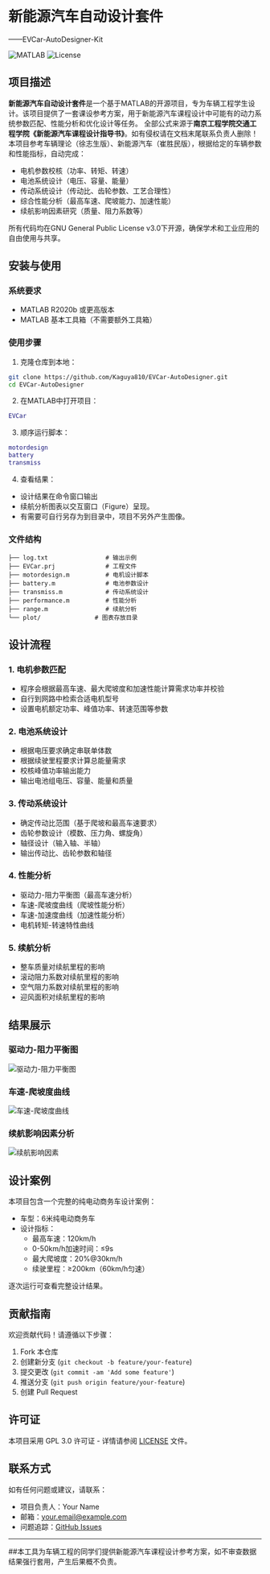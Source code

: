 
# 新能源汽车自动设计套件
——EVCar-AutoDesigner-Kit

![MATLAB](https://img.shields.io/badge/MATLAB-R2022b-blue.svg)
![License](https://img.shields.io/badge/License-GPLv3-blue.svg)

## 项目描述

**新能源汽车自动设计套件**是一个基于MATLAB的开源项目，专为车辆工程学生设计。该项目提供了一套课设参考方案，用于新能源汽车课程设计中可能有的动力系统参数匹配、性能分析和优化设计等任务。
全部公式来源于**南京工程学院交通工程学院《新能源汽车课程设计指导书》**。如有侵权请在文档末尾联系负责人删除！
本项目参考车辆理论（徐志生版）、新能源汽车（崔胜民版），根据给定的车辆参数和性能指标，自动完成：
- 电机参数校核（功率、转矩、转速）
- 电池系统设计（电压、容量、能量）
- 传动系统设计（传动比、齿轮参数、工艺合理性）
- 综合性能分析（最高车速、爬坡能力、加速性能）
- 续航影响因素研究（质量、阻力系数等）

所有代码均在GNU General Public License v3.0下开源，确保学术和工业应用的自由使用与共享。

## 安装与使用

### 系统要求
- MATLAB R2020b 或更高版本
- MATLAB 基本工具箱（不需要额外工具箱）

### 使用步骤
1. 克隆仓库到本地：
```bash
git clone https://github.com/Kaguya810/EVCar-AutoDesigner.git
cd EVCar-AutoDesigner
```

2. 在MATLAB中打开项目：
```matlab
EVCar
```

3. 顺序运行脚本：
```matlab
motordesign
battery
transmiss
```

4. 查看结果：
- 设计结果在命令窗口输出
- 续航分析图表以交互窗口（Figure）呈现。
- 有需要可自行另存为到目录中，项目不另外产生图像。

### 文件结构
```
├── log.txt                # 输出示例
├── EVCar.prj              # 工程文件
├── motordesign.m          # 电机设计脚本
├── battery.m              # 电池参数设计
├── transmiss.m            # 传动系统设计
├── performance.m          # 性能分析
├── range.m                # 续航分析
└── plot/               # 图表存放目录
```

## 设计流程

### 1. 电机参数匹配
- 程序会根据最高车速、最大爬坡度和加速性能计算需求功率并校验
- 自行到网路中检索合适电机型号
- 设置电机额定功率、峰值功率、转速范围等参数

### 2. 电池系统设计
- 根据电压要求确定串联单体数
- 根据续驶里程要求计算总能量需求
- 校核峰值功率输出能力
- 输出电池组电压、容量、能量和质量

### 3. 传动系统设计
- 确定传动比范围（基于爬坡和最高车速要求）
- 齿轮参数设计（模数、压力角、螺旋角）
- 轴径设计（输入轴、半轴）
- 输出传动比、齿轮参数和轴径

### 4. 性能分析
- 驱动力-阻力平衡图（最高车速分析）
- 车速-爬坡度曲线（爬坡性能分析）
- 车速-加速度曲线（加速性能分析）
- 电机转矩-转速特性曲线

### 5. 续航分析
- 整车质量对续航里程的影响
- 滚动阻力系数对续航里程的影响
- 空气阻力系数对续航里程的影响
- 迎风面积对续航里程的影响

## 结果展示

### 驱动力-阻力平衡图
![驱动力-阻力平衡图](plot/drive_resistance_balance.png)

### 车速-爬坡度曲线
![车速-爬坡度曲线](plot/speed_grade.png)

### 续航影响因素分析
![续航影响因素](plot/range_factors.png)

## 设计案例

本项目包含一个完整的纯电动商务车设计案例：
- 车型：6米纯电动商务车
- 设计指标：
  - 最高车速：120km/h
  - 0-50km/h加速时间：≤9s
  - 最大爬坡度：20%@30km/h
  - 续驶里程：≥200km（60km/h匀速）

逐次运行可查看完整设计结果。

## 贡献指南

欢迎贡献代码！请遵循以下步骤：
1. Fork 本仓库
2. 创建新分支 (`git checkout -b feature/your-feature`)
3. 提交更改 (`git commit -am 'Add some feature'`)
4. 推送分支 (`git push origin feature/your-feature`)
5. 创建 Pull Request

## 许可证

本项目采用 GPL 3.0 许可证 - 详情请参阅 [LICENSE](LICENSE) 文件。

## 联系方式

如有任何问题或建议，请联系：
- 项目负责人：Your Name
- 邮箱：your.email@example.com
- 问题追踪：[GitHub Issues](https://github.com/Kaguya810/EVCar-AutoDesigner/issues)

---
##本工具为车辆工程的同学们提供新能源汽车课程设计参考方案，如不审查数据结果强行套用，产生后果概不负责。
